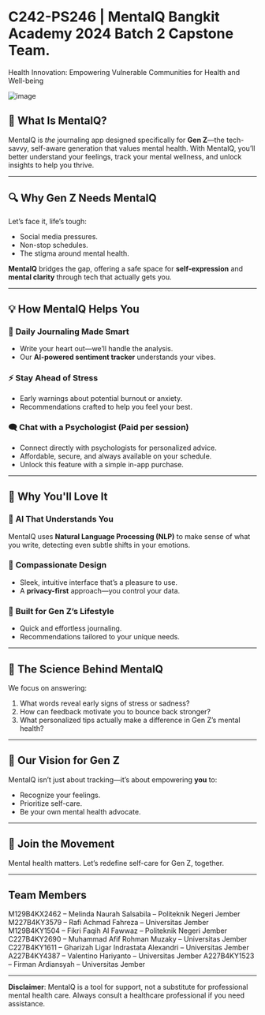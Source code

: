 # C242-PS246 | MentalQ Bangkit Academy 2024 Batch 2 Capstone Team.

Health Innovation: Empowering Vulnerable Communities for Health and Well-being

![image](https://github.com/user-attachments/assets/7e0ea2a3-dced-4717-b3c4-8d4e65cacb41)  

## 🌟 **What Is MentalQ?**  

MentalQ is *the* journaling app designed specifically for **Gen Z**—the tech-savvy, self-aware generation that values mental health. With MentalQ, you’ll better understand your feelings, track your mental wellness, and unlock insights to help you thrive.  

---

## 🔍 **Why Gen Z Needs MentalQ**  

Let’s face it, life’s tough:  
- Social media pressures.  
- Non-stop schedules.  
- The stigma around mental health.  

**MentalQ** bridges the gap, offering a safe space for **self-expression** and **mental clarity** through tech that actually gets you.  

---

## 💡 **How MentalQ Helps You**  

### 🌈 **Daily Journaling Made Smart**  
- Write your heart out—we’ll handle the analysis.  
- Our **AI-powered sentiment tracker** understands your vibes.   

### ⚡ **Stay Ahead of Stress**  
- Early warnings about potential burnout or anxiety.  
- Recommendations crafted to help you feel your best.  

### 🗨️ **Chat with a Psychologist (Paid per session)**  
- Connect directly with psychologists for personalized advice.  
- Affordable, secure, and always available on your schedule.  
- Unlock this feature with a simple in-app purchase.

---

## 🚀 **Why You'll Love It**  

### 🤖 **AI That Understands You**  
MentalQ uses **Natural Language Processing (NLP)** to make sense of what you write, detecting even subtle shifts in your emotions.  

### 💌 **Compassionate Design**  
- Sleek, intuitive interface that’s a pleasure to use.  
- A **privacy-first** approach—you control your data.  

### 🎯 **Built for Gen Z’s Lifestyle**  
- Quick and effortless journaling.  
- Recommendations tailored to your unique needs.  

---

## 🔬 **The Science Behind MentalQ**  

We focus on answering:  
1. What words reveal early signs of stress or sadness?  
2. How can feedback motivate you to bounce back stronger?  
3. What personalized tips actually make a difference in Gen Z’s mental health?  

---

## 🌟 **Our Vision for Gen Z**  

MentalQ isn’t just about tracking—it’s about empowering **you** to:  
- Recognize your feelings.  
- Prioritize self-care.  
- Be your own mental health advocate.  

---

## 🤝 **Join the Movement**  

Mental health matters. Let’s redefine self-care for Gen Z, together.  

---  

##  **Team Members**  

M129B4KX2462 – Melinda Naurah Salsabila – Politeknik Negeri Jember
M227B4KY3579 – Rafi Achmad Fahreza – Universitas Jember 
M129B4KY1504 – Fikri Faqih Al Fawwaz – Politeknik Negeri Jember
C227B4KY2690 – Muhammad Afif Rohman Muzaky – Universitas Jember
C227B4KY1611   – Gharizah Ligar Indrastata Alexandri – Universitas Jember
A227B4KY4387 –  Valentino Hariyanto – Universitas Jember 
A227B4KY1523 –  Firman Ardiansyah – Universitas Jember 

---  

**Disclaimer**: MentalQ is a tool for support, not a substitute for professional mental health care. Always consult a healthcare professional if you need assistance.
